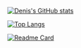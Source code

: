 [![Denis's GitHub stats](https://github-readme-stats.vercel.app/api?username=maina-dennis&count_private=true&show_icons=true&theme=nightowl)](https://github.com/maina-dennis/github-readme-stats)

[![Top Langs](https://github-readme-stats.vercel.app/api/top-langs/?username=maina-dennis&hide=css)](https://github.com/maina-dennis/github-readme-stats)

[![Readme Card](https://github-readme-stats.vercel.app/api/pin/?username=maina-dennis&theme=merko&repo=An-AI-Chatbot-in-Python-and-Flask)](https://github.com/maina-dennis/An-AI-Chatbot-in-Python-and-Flask)
